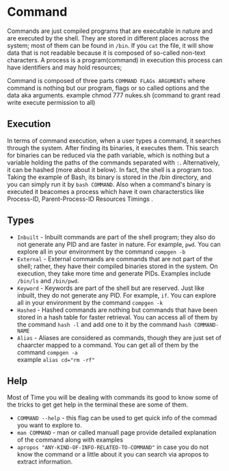 # Command 

Commands are just compiled programs that are executable in nature and are executed by the shell. They are stored in different places across the system; most of them can be found in `/bin`. If you `cat` the file, it will show data that is not readable because it is composed of so-called non-text characters. A process is a program(command) in execution this process can have identifiers and may hold resources;

Command is composed of three parts `COMMAND FLAGs ARGUMENTs` where command is nothing but our program, flags or so called options and the data aka arguments. example chmod 777 nukes.sh (command to grant read write execute permission to all)

## Execution

In terms of command execution, when a user types a command, it searches through the system. After finding its binaries, it executes them. This search for binaries can be reduced via the path variable, which is nothing but a variable holding the paths of the commands separated with `:`. Alternatively, it can be hashed (more about it below). In fact, the shell is a program too. Taking the example of Bash, its binary is stored in the /bin directory, and you can simply run it by `bash COMMAND`. Also when a command's binary is executed it beacomes a process which have it own characterstics like Process-ID, Parent-Process-ID Resources Timings .

## Types
* `Inbuilt` - Inbuilt commands are part of the shell program; they also do not generate any PID and are faster in nature. For example, `pwd`. You can explore all in your environment by the command `compgen -b` <br>
* `External` - External commands are commands that are not part of the shell; rather, they have their compiled binaries stored in the system. On execution, they take more time and generate PIDs. Examples include `/bin/ls` and `/bin/pwd`. <br>
* `Keyword` - Keywords are part of the shell but are reserved. Just like inbuilt, they do not generate any PID. For example, `if`. You can explore all in your environment by the command `compgen -k`<br>
* `Hashed` - Hashed commands are nothing but commands that have been stored in a hash table for faster retrieval. You can access all of them by the command `hash -l` and add one to it by the command `hash COMMAND-NAME`<br>
* `Alias` - Aliases are considered as commands, though they are just set of chaarcter mapped to a command. You can get all of them by the command `compgen -a`<br> example `alias cd="rm -rf"`

## Help 
Most of Time you will be dealing with commands its good to know some of the tricks to get get help in the terminal these are some of them. <br>

* `COMMAND --help` - this flag can be used to get quick info of the commad you want to explore to.<br>
* `man COMMAND` - man or called manuall page provide detailed explanation of the command along with examples<br>
* `apropos "ANY-KIND-OF-INFO-RELATED-TO-COMMAND"` in case you do not know the command or a little about it you can search via apropos to extract information.
